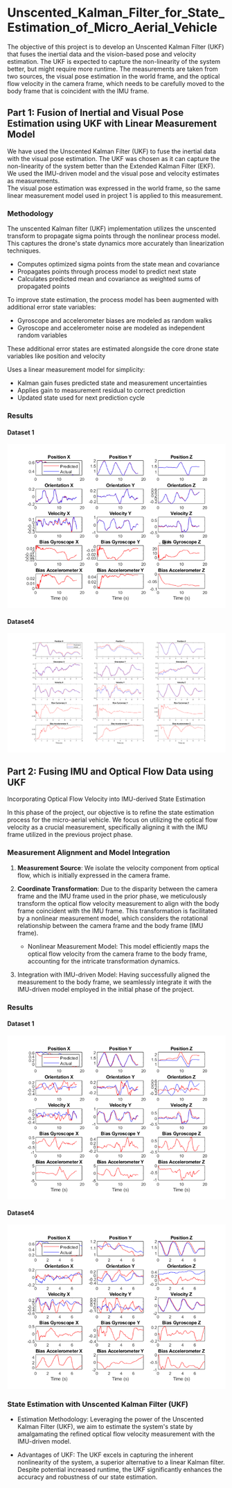 # Unscented_Kalman_Filter_for_State_Estimation_of_Micro_Aerial_Vehicle

The objective of this project is to develop an Unscented Kalman Filter (UKF) that fuses the inertial data and the
vision-based pose and velocity estimation. The UKF is expected to capture the non-linearity of the system better,
but might require more runtime. The measurements are taken from two sources, the visual pose estimation in the
world frame, and the optical flow velocity in the camera frame, which needs to be carefully moved to the body frame
that is coincident with the IMU frame.

## Part 1: Fusion of Inertial and Visual Pose Estimation using UKF with Linear Measurement Model
We have used the Unscented Kalman Filter (UKF) to fuse the inertial data with the visual pose estimation. The
UKF was chosen as it can capture the non-linearity of the system better than the Extended Kalman Filter (EKF).
We used the IMU-driven model and the visual pose and velocity estimates as measurements.<br>
The visual pose estimation was expressed in the world frame, so the same linear measurement model used in project
1 is applied to this measurement.

### Methodology
The unscented Kalman filter (UKF) implementation utilizes the unscented transform to propagate sigma points through the nonlinear process model. This captures the drone's state dynamics more accurately than linearization techniques. <br>
  * Computes optimized sigma points from the state mean and covariance 
  * Propagates points through process model to predict next state 
  * Calculates predicted mean and covariance as weighted sums of propagated points

To improve state estimation, the process model has been augmented with additional error state variables: <br>

  * Gyroscope and accelerometer biases are modeled as random walks 
  * Gyroscope and accelerometer noise are modeled as independent random variables 
  
  
These additional error states are estimated alongside the core drone state variables like position and velocity

Uses a linear measurement model for simplicity:
  * Kalman gain fuses predicted state and measurement uncertainties
  * Applies gain to measurement residual to correct prediction
  * Updated state used for next prediction cycle

### Results
#### Dataset 1
![alt text](https://github.com/somikdhar729/Unscented_Kalman_Filter_for_State_Estimation_of_Micro_Aerial_Vehicle/blob/main/part1_dataset1.png?raw=true)
#### Dataset4
![alt text](https://github.com/somikdhar729/Unscented_Kalman_Filter_for_State_Estimation_of_Micro_Aerial_Vehicle/blob/main/part1_dataset4.png?raw=true)

## Part 2: Fusing IMU and Optical Flow Data using UKF
Incorporating Optical Flow Velocity into IMU-derived State Estimation

In this phase of the project, our objective is to refine the state estimation process for the micro-aerial vehicle. We focus on utilizing the optical flow velocity as a crucial measurement, specifically aligning it with the IMU frame utilized in the previous project phase.

### Measurement Alignment and Model Integration
1. **Measurement Source**: We isolate the velocity component from optical flow, which is initially expressed in the camera frame.

2. **Coordinate Transformation**: Due to the disparity between the camera frame and the IMU frame used in the prior phase, we meticulously transform the optical flow velocity measurement to align with the body frame coincident with the IMU frame. This transformation is facilitated by a nonlinear measurement model, which considers the rotational relationship between the camera frame and the body frame (IMU frame).
   * Nonlinear Measurement Model: This model efficiently maps the optical flow velocity from the camera frame to the body frame, accounting for the intricate transformation dynamics.

3. Integration with IMU-driven Model: Having successfully aligned the measurement to the body frame, we seamlessly integrate it with the IMU-driven model employed in the initial phase of the project.
### Results
#### Dataset 1
![alt text](https://github.com/somikdhar729/Unscented_Kalman_Filter_for_State_Estimation_of_Micro_Aerial_Vehicle/blob/main/part2_dataset1.png?raw=true)
#### Dataset4
![alt text](https://github.com/somikdhar729/Unscented_Kalman_Filter_for_State_Estimation_of_Micro_Aerial_Vehicle/blob/main/part2_dataset4.png?raw=true)
### State Estimation with Unscented Kalman Filter (UKF)
* Estimation Methodology: Leveraging the power of the Unscented Kalman Filter (UKF), we aim to estimate the system's state by amalgamating the refined optical flow velocity measurement with the IMU-driven model.

* Advantages of UKF: The UKF excels in capturing the inherent nonlinearity of the system, a superior alternative to a linear Kalman filter. Despite potential increased runtime, the UKF significantly enhances the accuracy and robustness of our state estimation.
